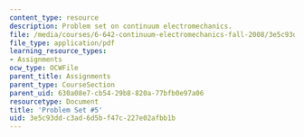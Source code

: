 ```yaml
---
content_type: resource
description: Problem set on continuum electromechanics.
file: /media/courses/6-642-continuum-electromechanics-fall-2008/3e5c93ddc3ad6d5bf47c227e02afbb1b_pset5.pdf
file_type: application/pdf
learning_resource_types:
- Assignments
ocw_type: OCWFile
parent_title: Assignments
parent_type: CourseSection
parent_uid: 630a08e7-cb54-29b8-820a-77bfb0e97a06
resourcetype: Document
title: 'Problem Set #5'
uid: 3e5c93dd-c3ad-6d5b-f47c-227e02afbb1b
---
```

